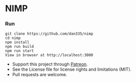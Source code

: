 # NIMP

### Run
```
git clone https://github.com/dan335/nimp
cd nimp
npm install
npm run build
npm run start
View in browser at http://localhost:3000
```

* Support this project through [Patreon](https://www.patreon.com/dan335).
* See the License file for license rights and limitations (MIT).
* Pull requests are welcome.
